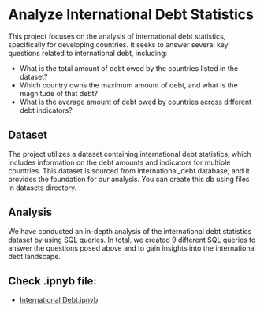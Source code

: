 # Analyze International Debt Statistics

This project focuses on the analysis of international debt statistics, specifically for developing countries. It seeks to answer several key questions related to international debt, including:

- What is the total amount of debt owed by the countries listed in the dataset?
- Which country owns the maximum amount of debt, and what is the magnitude of that debt?
- What is the average amount of debt owed by countries across different debt indicators?

## Dataset

The project utilizes a dataset containing international debt statistics, which includes information on the debt amounts and indicators for multiple countries. This dataset is sourced from international_debt database, and it provides the foundation for our analysis. You can create this db using files in datasets directory.

## Analysis

We have conducted an in-depth analysis of the international debt statistics dataset by using SQL queries. In total, we created 9 different SQL queries to answer the questions posed above and to gain insights into the international debt landscape. 

## Check .ipnyb file:

- [International Debt.ipnyb](./International%20Debt.ipynb)